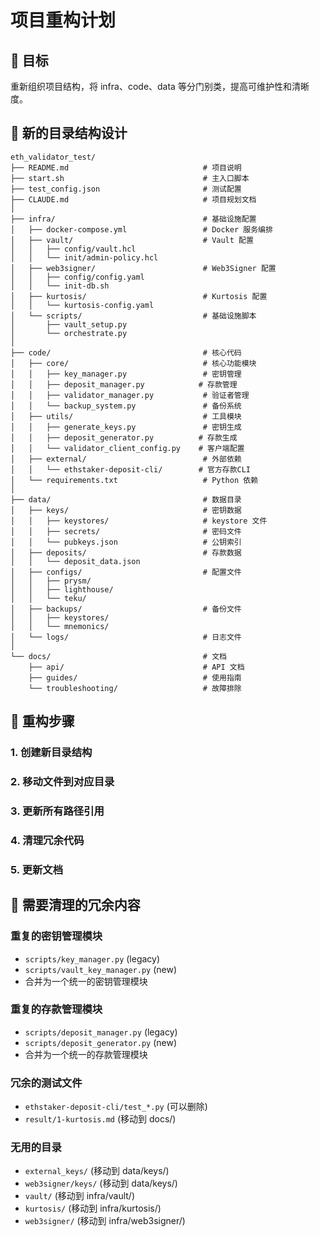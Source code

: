 # 项目重构计划

## 🎯 目标
重新组织项目结构，将 infra、code、data 等分门别类，提高可维护性和清晰度。

## 📁 新的目录结构设计

```
eth_validator_test/
├── README.md                              # 项目说明
├── start.sh                               # 主入口脚本
├── test_config.json                       # 测试配置
├── CLAUDE.md                              # 项目规划文档
│
├── infra/                                 # 基础设施配置
│   ├── docker-compose.yml                 # Docker 服务编排
│   ├── vault/                             # Vault 配置
│   │   ├── config/vault.hcl
│   │   └── init/admin-policy.hcl
│   ├── web3signer/                        # Web3Signer 配置
│   │   ├── config/config.yaml
│   │   └── init-db.sh
│   ├── kurtosis/                          # Kurtosis 配置
│   │   └── kurtosis-config.yaml
│   └── scripts/                           # 基础设施脚本
│       ├── vault_setup.py
│       └── orchestrate.py
│
├── code/                                  # 核心代码
│   ├── core/                              # 核心功能模块
│   │   ├── key_manager.py                 # 密钥管理
│   │   ├── deposit_manager.py            # 存款管理
│   │   ├── validator_manager.py           # 验证者管理
│   │   └── backup_system.py               # 备份系统
│   ├── utils/                             # 工具模块
│   │   ├── generate_keys.py               # 密钥生成
│   │   ├── deposit_generator.py          # 存款生成
│   │   └── validator_client_config.py    # 客户端配置
│   ├── external/                          # 外部依赖
│   │   └── ethstaker-deposit-cli/        # 官方存款CLI
│   └── requirements.txt                   # Python 依赖
│
├── data/                                  # 数据目录
│   ├── keys/                              # 密钥数据
│   │   ├── keystores/                     # keystore 文件
│   │   ├── secrets/                       # 密码文件
│   │   └── pubkeys.json                   # 公钥索引
│   ├── deposits/                          # 存款数据
│   │   └── deposit_data.json
│   ├── configs/                           # 配置文件
│   │   ├── prysm/
│   │   ├── lighthouse/
│   │   └── teku/
│   ├── backups/                           # 备份文件
│   │   ├── keystores/
│   │   └── mnemonics/
│   └── logs/                              # 日志文件
│
└── docs/                                  # 文档
    ├── api/                               # API 文档
    ├── guides/                            # 使用指南
    └── troubleshooting/                   # 故障排除
```

## 🔄 重构步骤

### 1. 创建新目录结构
### 2. 移动文件到对应目录
### 3. 更新所有路径引用
### 4. 清理冗余代码
### 5. 更新文档

## 🧹 需要清理的冗余内容

### 重复的密钥管理模块
- `scripts/key_manager.py` (legacy)
- `scripts/vault_key_manager.py` (new)
- 合并为一个统一的密钥管理模块

### 重复的存款管理模块
- `scripts/deposit_manager.py` (legacy)
- `scripts/deposit_generator.py` (new)
- 合并为一个统一的存款管理模块

### 冗余的测试文件
- `ethstaker-deposit-cli/test_*.py` (可以删除)
- `result/1-kurtosis.md` (移动到 docs/)

### 无用的目录
- `external_keys/` (移动到 data/keys/)
- `web3signer/keys/` (移动到 data/keys/)
- `vault/` (移动到 infra/vault/)
- `kurtosis/` (移动到 infra/kurtosis/)
- `web3signer/` (移动到 infra/web3signer/)
